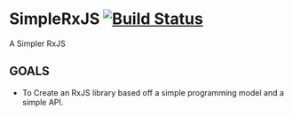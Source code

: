 # SimpleRxJS [![Build Status](https://travis-ci.org/Guardiannw/SimpleRxJS.svg?branch=master)](https://travis-ci.org/Guardiannw/SimpleRxJS)
A Simpler RxJS

## GOALS ##
*   To Create an RxJS library based off a simple programming model and a simple API.
